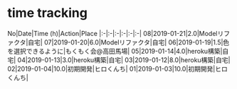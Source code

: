 # time tracking

No|Date|Time (h)|Action|Place
|:-|:-|:-|:-|:-|:-|
08|2019-01-21|2.0|Modelリファクタ|自宅|
07|2019-01-20|6.0|Modelリファクタ|自宅|
06|2019-01-19|1.5|色を選択できるように|もくもく会@高田馬場|
05|2019-01-14|4.0|heroku構築|自宅|
04|2019-01-13|3.0|heroku構築|自宅|
03|2019-01-12|8.0|heroku構築|自宅|
02|2019-01-04|10.0|初期開発|ヒロくんち|
01|2019-01-03|10.0|初期開発|ヒロくんち|
